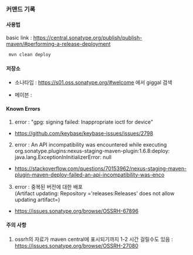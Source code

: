 

### 커맨드 기록
#### 사용법
basic link : https://central.sonatype.org/publish/publish-maven/#performing-a-release-deployment

```
 mvn clean deploy
```

#### 저장소

- 소나타입 : https://s01.oss.sonatype.org/#welcome 에서 giggal 검색 

- 메이븐 : 

#### Known Errors

1) error : "gpg: signing failed: Inappropriate ioctl for device"
- https://github.com/keybase/keybase-issues/issues/2798

2) error : An API incompatibility was encountered while executing org.sonatype.plugins:nexus-staging-maven-plugin:1.6.8:deploy: java.lang.ExceptionInInitializerError: null
- https://stackoverflow.com/questions/70153962/nexus-staging-maven-plugin-maven-deploy-failed-an-api-incompatibility-was-enco

3) error : 중복된 버전에 대한 배포  
   (Artifact updating: Repository ='releases:Releases' does not allow updating artifact=)
- https://issues.sonatype.org/browse/OSSRH-67896


#### 주의 사항

1) ossrh의 자료가 maven central에 표시되기까지 1-2 시간 걸릴수도 있음
   : https://issues.sonatype.org/browse/OSSRH-27080